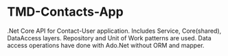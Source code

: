 # TMD-Contacts-App

.Net Core API for Contact-User application. Includes Service, Core(shared), DataAccess layers. Repository and Unit of Work patterns are used. Data access operations have done with 
Ado.Net without ORM and mapper.    
